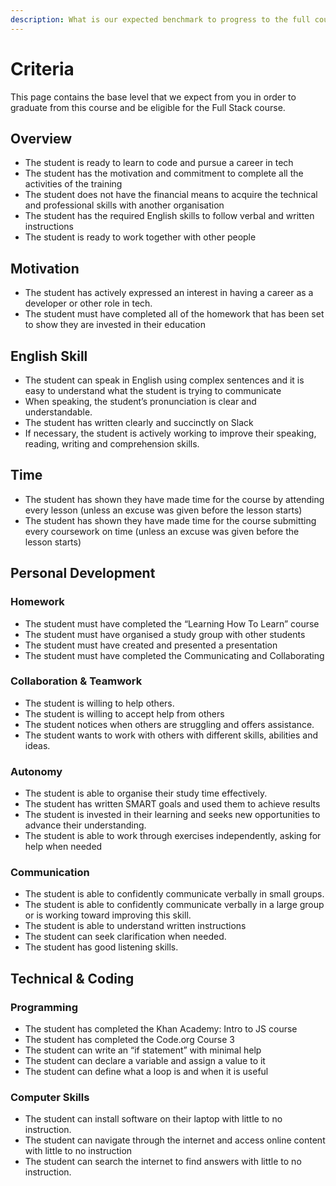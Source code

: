 ```yaml
---
description: What is our expected benchmark to progress to the full course?
---
```


# Criteria

This page contains the base level that we expect from you in order to graduate from this course and be eligible for the Full Stack course.

## Overview

* The student is ready to learn to code and pursue a career in tech
* The student has the motivation and commitment to complete all the activities of the training
* The student does not have the financial means to acquire the technical and professional skills with another organisation
* The student has the required English skills to follow verbal and written instructions
* The student is ready to work together with other people

## Motivation

* The student has actively expressed an interest in having a career as a developer or other role in tech. 
* The student must have completed all of the homework that has been set to show they are invested in their education

## English Skill

* The student can speak in English using complex sentences and it is easy to understand what the student is trying to communicate
* When speaking, the student’s pronunciation is clear and understandable. 
* The student has written clearly and succinctly on Slack
* If necessary, the student is actively working to improve their speaking, reading, writing and comprehension skills. 

## Time

* The student has shown they have made time for the course by attending every lesson \(unless an excuse was given before the lesson starts\)
* The student has shown they have made time for the course submitting every coursework on time \(unless an excuse was given before the lesson starts\)

## Personal Development

### Homework

* The student must have completed the “Learning How To Learn” course
* The student must have organised a study group with other students
* The student must have created and presented a presentation
* The student must have completed the Communicating and Collaborating 

### Collaboration & Teamwork

* The student is willing to help others.
* The student is willing to accept help from others
* The student notices when others are struggling and offers assistance. 
* The student wants to work with others with different skills, abilities and ideas.

### Autonomy

* The student is able to organise their study time effectively.
* The student has written SMART goals and used them to achieve results
* The student is invested in their learning and seeks new opportunities to advance their understanding. 
* The student is able to work through exercises independently, asking for help when needed

### Communication

* The student is able to confidently communicate verbally in small groups.
* The student is able to confidently communicate verbally in a large group or is working toward improving this skill. 
* The student is able to understand written instructions 
* The student can seek clarification when needed. 
* The student has good listening skills.

## Technical & Coding

### Programming

* The student has completed the Khan Academy: Intro to JS course
* The student has completed the Code.org Course 3
* The student can write an “if statement” with minimal help
* The student can declare a variable and assign a value to it
* The student can define what a loop is and when it is useful

### Computer Skills

* The student can install software on their laptop with little to no instruction.
* The student can navigate through the internet and access online content with little to no instruction
* The student can search the internet to find answers with little to no instruction.

